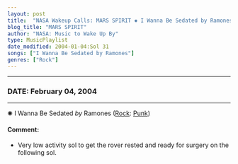 ```yaml
---
layout: post
title:  "NASA Wakeup Calls: MARS SPIRIT ✺ I Wanna Be Sedated by Ramones ✵ February 04, 2004"
blog_title: "MARS SPIRIT"
author: "NASA: Music to Wake Up By"
type: MusicPlaylist
date_modified: 2004-01-04:Sol 31
songs: ["I Wanna Be Sedated by Ramones"]
genres: ["Rock"]
---
```


----
### DATE: February 04, 2004
----
✺ I Wanna Be Sedated *by* Ramones ([Rock](https://www.discogs.com/genre/Rock): [Punk](https://www.discogs.com/style/Punk)) <a target="blank_" href="https://www.discogs.com/Ramones-I-Wanna-Be-Sedated/master/726116">
    <i class="fas fa-compact-disc"
       title="Discogs entry for this song"
       alt="Discogs entry for this song"
       style="font-size: 1.1em;"></i></a>
    

#### Comment:
* Very low activity sol to get the rover rested and ready for surgery on the following sol.



<br/>
<center>
	<a target="_blank"
	   href="https://twitter.com/intent/tweet?hashtags=Space,NASA,Playlist,NASAWakeupCalls,SpaceProgram&text=🚀 {{ page.author}}, '{{ page.songs.first }}' {{ page.title }}, {{ site.url }}{{ page.url }}&via=nasawakeupcalls"><i class="fab fa-twitter" title="Tweet this page" alt="Tweet this page" style="font-size: 1.3em;"></i></a>
	&nbsp; 	<i class="fas fa-user-astronaut" style="font-size: 1.5em;"></i> &nbsp;
    <a id="custom_amazon_link"
       type="amzn" search="#"
       category="popular music">
    <i class="fab fa-amazon" style="font-size: 1.3em;"></i></a>
</center>

<!-- Randomly resolve an individual entry from a song array -->
<script src="/assets/javascript/seedrandom.min.js"></script>
<script>
  var wake_me_up = ["I Wanna Be Sedated by Ramones"];
  var prng = new Math.seedrandom();
  function randomSong() {
    song = wake_me_up[Math.floor(Math.random() * wake_me_up.length)];
    var amazon_link = document.getElementById("custom_amazon_link");
    amazon_link.setAttribute("search", song);
  }
  window.onload = randomSong();
</script>

